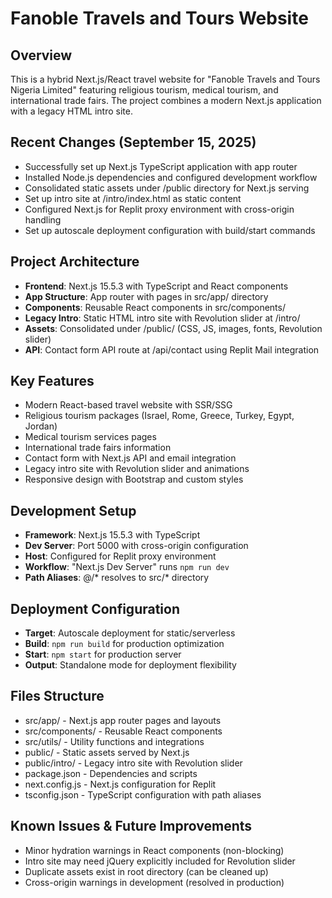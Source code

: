 # Fanoble Travels and Tours Website

## Overview
This is a hybrid Next.js/React travel website for "Fanoble Travels and Tours Nigeria Limited" featuring religious tourism, medical tourism, and international trade fairs. The project combines a modern Next.js application with a legacy HTML intro site.

## Recent Changes (September 15, 2025)
- Successfully set up Next.js TypeScript application with app router
- Installed Node.js dependencies and configured development workflow
- Consolidated static assets under /public directory for Next.js serving
- Set up intro site at /intro/index.html as static content
- Configured Next.js for Replit proxy environment with cross-origin handling
- Set up autoscale deployment configuration with build/start commands

## Project Architecture
- **Frontend**: Next.js 15.5.3 with TypeScript and React components
- **App Structure**: App router with pages in src/app/ directory
- **Components**: Reusable React components in src/components/
- **Legacy Intro**: Static HTML intro site with Revolution slider at /intro/
- **Assets**: Consolidated under /public/ (CSS, JS, images, fonts, Revolution slider)
- **API**: Contact form API route at /api/contact using Replit Mail integration

## Key Features
- Modern React-based travel website with SSR/SSG
- Religious tourism packages (Israel, Rome, Greece, Turkey, Egypt, Jordan)
- Medical tourism services pages
- International trade fairs information
- Contact form with Next.js API and email integration
- Legacy intro site with Revolution slider and animations
- Responsive design with Bootstrap and custom styles

## Development Setup
- **Framework**: Next.js 15.5.3 with TypeScript
- **Dev Server**: Port 5000 with cross-origin configuration
- **Host**: Configured for Replit proxy environment
- **Workflow**: "Next.js Dev Server" runs `npm run dev`
- **Path Aliases**: @/* resolves to src/* directory

## Deployment Configuration
- **Target**: Autoscale deployment for static/serverless
- **Build**: `npm run build` for production optimization
- **Start**: `npm start` for production server
- **Output**: Standalone mode for deployment flexibility

## Files Structure
- src/app/ - Next.js app router pages and layouts
- src/components/ - Reusable React components
- src/utils/ - Utility functions and integrations
- public/ - Static assets served by Next.js
- public/intro/ - Legacy intro site with Revolution slider
- package.json - Dependencies and scripts
- next.config.js - Next.js configuration for Replit
- tsconfig.json - TypeScript configuration with path aliases

## Known Issues & Future Improvements
- Minor hydration warnings in React components (non-blocking)
- Intro site may need jQuery explicitly included for Revolution slider
- Duplicate assets exist in root directory (can be cleaned up)
- Cross-origin warnings in development (resolved in production)